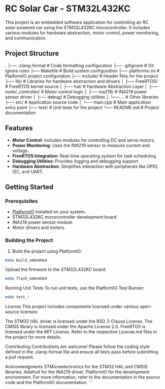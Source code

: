 # RC Solar Car - STM32L432KC

This project is an embedded software application for controlling an RC solar-powered car using the STM32L432KC microcontroller. It includes various modules for hardware abstraction, motor control, power monitoring, and communication.

## Project Structure

. ├── .clang-format # Code formatting configuration ├── .gitignore # Git ignore rules ├── Makefile # Build system configuration ├── platformio.ini # PlatformIO project configuration ├── include/ # Header files for the project ├── lib/ # Libraries for hardware abstraction and drivers │ ├── FreeRTOS/ # FreeRTOS kernel source │ ├── hal/ # Hardware Abstraction Layer │ ├── motor_controller/ # Motor control logic │ ├── ina219/ # INA219 power sensor driver │ ├── debug/ # Debugging utilities │ └── ... # Other libraries ├── src/ # Application source code │ └── main.cpp # Main application entry point ├── test/ # Unit tests for the project └── README.md # Project documentation

## Features

- **Motor Control**: Includes modules for controlling DC and servo motors.
- **Power Monitoring**: Uses the INA219 sensor to measure current and voltage.
- **FreeRTOS Integration**: Real-time operating system for task scheduling.
- **Debugging Utilities**: Provides logging and debugging support.
- **Hardware Abstraction**: Simplifies interaction with peripherals like GPIO, I2C, and UART.

## Getting Started

### Prerequisites

- [PlatformIO](https://platformio.org/) installed on your system.
- STM32L432KC microcontroller development board.
- INA219 power sensor module.
- Motor drivers and motors.

### Building the Project

1. Build the project using PlatformIO:

```bash
make build_embedded
```

Upload the firmware to the STM32L432KC board:

```bash
make flash_embedded
```

Running Unit Tests
To run unit tests, use the PlatformIO Test Runner:

```bash
make test_*
```

License
This project includes components licensed under various open-source licenses:

The STM32 HAL driver is licensed under the BSD 3-Clause License.
The CMSIS library is licensed under the Apache License 2.0.
FreeRTOS is licensed under the MIT License.
Refer to the respective License.md files in the project for more details.

Contributing
Contributions are welcome! Please follow the coding style defined in the .clang-format file and ensure all tests pass before submitting a pull request.

Acknowledgments
STMicroelectronics for the STM32 HAL and CMSIS libraries.
Adafruit for the INA219 driver.
PlatformIO for the development environment.
For more information, refer to the documentation in the source code and the PlatformIO documentation. ```
